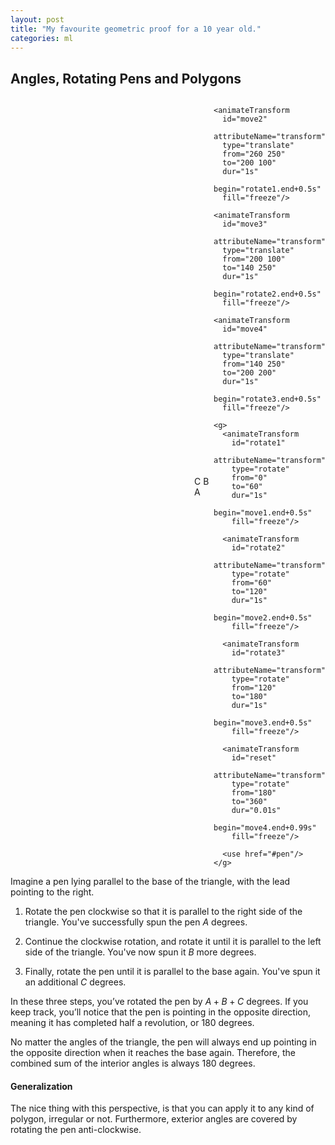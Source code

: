 ```yaml
---
layout: post
title: "My favourite geometric proof for a 10 year old."
categories: ml
---
```



## Angles, Rotating Pens and Polygons 


<div style="
  display: flex;
  justify-content: center;
  align-items: center;
">
<svg viewBox="50 50 300 250" width="350" height="350" xmlns="http://www.w3.org/2000/svg">
  
  <path d="M 200 100 L 300 250 L 100 250 Z" 
        fill="none" 
        stroke="#2d3748" 
        stroke-width="3"/>
  
  <g font-family="Arial" font-size="16" font-weight="bold">
    <text x="85" y="255" text-anchor="middle" fill="#2d3748">
      C
      <animate attributeName="font-size" values="16;24;24;16" dur="1.5s" begin="rotate3.begin-0.2s" fill="freeze"/>
    </text>
    <text x="200" y="90" text-anchor="middle" fill="#2d3748">
      B
      <animate attributeName="font-size" values="16;24;24;16" dur="1.5s" begin="rotate2.begin-0.2s" fill="freeze"/>
    </text>
    <text x="315" y="255" text-anchor="middle" fill="#2d3748">
      A
      <animate attributeName="font-size" values="16;24;24;16" dur="1.5s" begin="rotate1.begin-0.2s" fill="freeze"/>
    </text>
  </g>
  <defs>
    <g id="pen">
      <rect x="-30" y="-10" width="60" height="20" fill="#4a5568"/>
      <path d="M 30 -10 L 50 0 L 30 10 Z" fill="#1a202c"/>
      <rect x="-37" y="-9" width="7" height="18" fill="#f56565" rx="1"/>
    </g>
  </defs>
        
  <g>
    <animateTransform
      id="move1"
      attributeName="transform"
      type="translate"
      from="200 200"
      to="260 250"
      dur="1s"
      begin="0s;move4.end+1s"
      fill="freeze"/>
    
    <animateTransform
      id="move2"
      attributeName="transform"
      type="translate"
      from="260 250"
      to="200 100"
      dur="1s"
      begin="rotate1.end+0.5s"
      fill="freeze"/>
    
    <animateTransform
      id="move3"
      attributeName="transform"
      type="translate"
      from="200 100"
      to="140 250"
      dur="1s"
      begin="rotate2.end+0.5s"
      fill="freeze"/>
    
    <animateTransform
      id="move4"
      attributeName="transform"
      type="translate"
      from="140 250"
      to="200 200"
      dur="1s"
      begin="rotate3.end+0.5s"
      fill="freeze"/>
    
    <g>
      <animateTransform
        id="rotate1"
        attributeName="transform"
        type="rotate"
        from="0"
        to="60"
        dur="1s"
        begin="move1.end+0.5s"
        fill="freeze"/>
        
      <animateTransform
        id="rotate2"
        attributeName="transform"
        type="rotate"
        from="60"
        to="120"
        dur="1s"
        begin="move2.end+0.5s"
        fill="freeze"/>
      
      <animateTransform
        id="rotate3"
        attributeName="transform"
        type="rotate"
        from="120"
        to="180"
        dur="1s"
        begin="move3.end+0.5s"
        fill="freeze"/>
      
      <animateTransform
        id="reset"
        attributeName="transform"
        type="rotate"
        from="180"
        to="360"
        dur="0.01s"
        begin="move4.end+0.99s"
        fill="freeze"/>
      
      <use href="#pen"/>
    </g>
  </g>
</svg>
</div>
Imagine a pen lying parallel to the base of the triangle, with the lead pointing to the right.

1. Rotate the pen clockwise so that it is parallel to the right side of the triangle. You've successfully spun the pen $A$ degrees.

2. Continue the clockwise rotation, and rotate it until it is parallel to the left side of the triangle. You've now spun it $B$ more degrees.

3. Finally, rotate the pen until it is parallel to the base again. You've spun it an additional 
$C$ degrees.

In these three steps, you’ve rotated the pen by 
$A+B+C$ degrees. If you keep track, you’ll notice that the pen is pointing in the opposite direction, meaning it has completed half a revolution, or 180 degrees.

No matter the angles of the triangle, the pen will always end up pointing in the opposite direction when it reaches the base again. Therefore, the combined sum of the interior angles is always 180 degrees.

#### Generalization

The nice thing with this perspective, is that you can apply it to any kind of polygon, irregular or not. Furthermore, exterior angles are covered by rotating the pen anti-clockwise.
